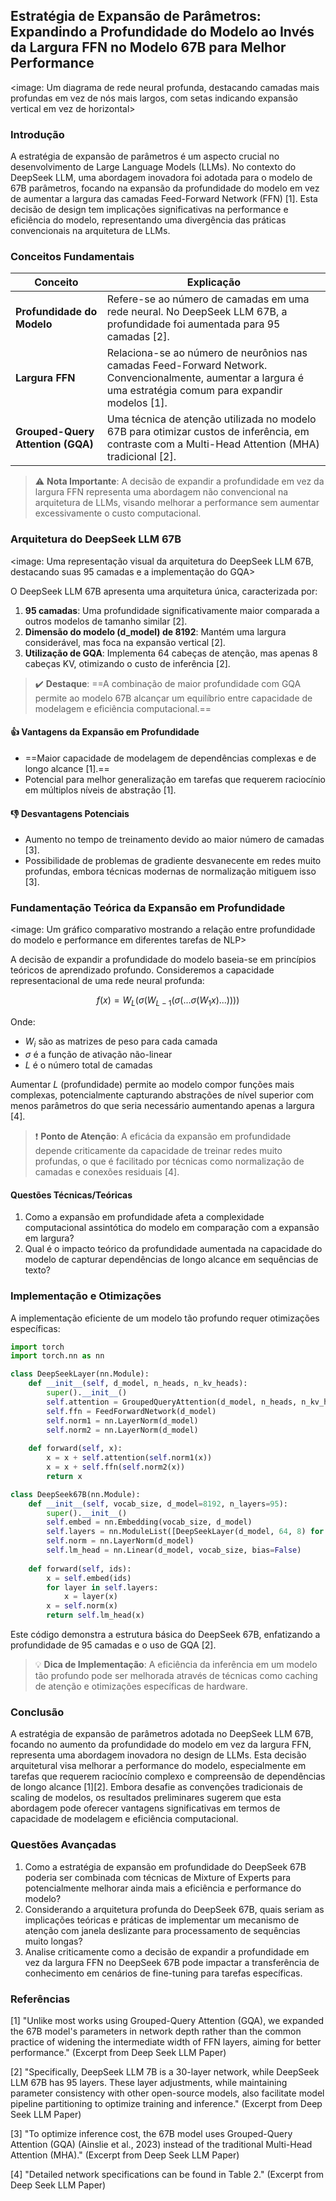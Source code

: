 ## Estratégia de Expansão de Parâmetros: Expandindo a Profundidade do Modelo ao Invés da Largura FFN no Modelo 67B para Melhor Performance

<image: Um diagrama de rede neural profunda, destacando camadas mais profundas em vez de nós mais largos, com setas indicando expansão vertical em vez de horizontal>

### Introdução

A estratégia de expansão de parâmetros é um aspecto crucial no desenvolvimento de Large Language Models (LLMs). No contexto do DeepSeek LLM, uma abordagem inovadora foi adotada para o modelo de 67B parâmetros, focando na expansão da profundidade do modelo em vez de aumentar a largura das camadas Feed-Forward Network (FFN) [1]. Esta decisão de design tem implicações significativas na performance e eficiência do modelo, representando uma divergência das práticas convencionais na arquitetura de LLMs.

### Conceitos Fundamentais

| Conceito                          | Explicação                                                   |
| --------------------------------- | ------------------------------------------------------------ |
| **Profundidade do Modelo**        | Refere-se ao número de camadas em uma rede neural. No DeepSeek LLM 67B, a profundidade foi aumentada para 95 camadas [2]. |
| **Largura FFN**                   | Relaciona-se ao número de neurônios nas camadas Feed-Forward Network. Convencionalmente, aumentar a largura é uma estratégia comum para expandir modelos [1]. |
| **Grouped-Query Attention (GQA)** | Uma técnica de atenção utilizada no modelo 67B para otimizar custos de inferência, em contraste com a Multi-Head Attention (MHA) tradicional [2]. |

> ⚠️ **Nota Importante**: A decisão de expandir a profundidade em vez da largura FFN representa uma abordagem não convencional na arquitetura de LLMs, visando melhorar a performance sem aumentar excessivamente o custo computacional.

### Arquitetura do DeepSeek LLM 67B

<image: Uma representação visual da arquitetura do DeepSeek LLM 67B, destacando suas 95 camadas e a implementação do GQA>

O DeepSeek LLM 67B apresenta uma arquitetura única, caracterizada por:

1. **95 camadas**: Uma profundidade significativamente maior comparada a outros modelos de tamanho similar [2].
2. **Dimensão do modelo (d_model) de 8192**: Mantém uma largura considerável, mas foca na expansão vertical [2].
3. **Utilização de GQA**: Implementa 64 cabeças de atenção, mas apenas 8 cabeças KV, otimizando o custo de inferência [2].

> ✔️ **Destaque**: ==A combinação de maior profundidade com GQA permite ao modelo 67B alcançar um equilíbrio entre capacidade de modelagem e eficiência computacional.==

#### 👍 Vantagens da Expansão em Profundidade

* ==Maior capacidade de modelagem de dependências complexas e de longo alcance [1].==
* Potencial para melhor generalização em tarefas que requerem raciocínio em múltiplos níveis de abstração [1].

#### 👎 Desvantagens Potenciais

* Aumento no tempo de treinamento devido ao maior número de camadas [3].
* Possibilidade de problemas de gradiente desvanecente em redes muito profundas, embora técnicas modernas de normalização mitiguem isso [3].

### Fundamentação Teórica da Expansão em Profundidade

<image: Um gráfico comparativo mostrando a relação entre profundidade do modelo e performance em diferentes tarefas de NLP>

A decisão de expandir a profundidade do modelo baseia-se em princípios teóricos de aprendizado profundo. Consideremos a capacidade representacional de uma rede neural profunda:

$$
f(x) = W_L(\sigma(W_{L-1}(\sigma(...\sigma(W_1x)...))))
$$

Onde:
- $W_i$ são as matrizes de peso para cada camada
- $\sigma$ é a função de ativação não-linear
- $L$ é o número total de camadas

Aumentar $L$ (profundidade) permite ao modelo compor funções mais complexas, potencialmente capturando abstrações de nível superior com menos parâmetros do que seria necessário aumentando apenas a largura [4].

> ❗ **Ponto de Atenção**: A eficácia da expansão em profundidade depende criticamente da capacidade de treinar redes muito profundas, o que é facilitado por técnicas como normalização de camadas e conexões residuais [4].

#### Questões Técnicas/Teóricas

1. Como a expansão em profundidade afeta a complexidade computacional assintótica do modelo em comparação com a expansão em largura?
2. Qual é o impacto teórico da profundidade aumentada na capacidade do modelo de capturar dependências de longo alcance em sequências de texto?

### Implementação e Otimizações

A implementação eficiente de um modelo tão profundo requer otimizações específicas:

```python
import torch
import torch.nn as nn

class DeepSeekLayer(nn.Module):
    def __init__(self, d_model, n_heads, n_kv_heads):
        super().__init__()
        self.attention = GroupedQueryAttention(d_model, n_heads, n_kv_heads)
        self.ffn = FeedForwardNetwork(d_model)
        self.norm1 = nn.LayerNorm(d_model)
        self.norm2 = nn.LayerNorm(d_model)
    
    def forward(self, x):
        x = x + self.attention(self.norm1(x))
        x = x + self.ffn(self.norm2(x))
        return x

class DeepSeek67B(nn.Module):
    def __init__(self, vocab_size, d_model=8192, n_layers=95):
        super().__init__()
        self.embed = nn.Embedding(vocab_size, d_model)
        self.layers = nn.ModuleList([DeepSeekLayer(d_model, 64, 8) for _ in range(n_layers)])
        self.norm = nn.LayerNorm(d_model)
        self.lm_head = nn.Linear(d_model, vocab_size, bias=False)
    
    def forward(self, ids):
        x = self.embed(ids)
        for layer in self.layers:
            x = layer(x)
        x = self.norm(x)
        return self.lm_head(x)
```

Este código demonstra a estrutura básica do DeepSeek 67B, enfatizando a profundidade de 95 camadas e o uso de GQA [2].

> 💡 **Dica de Implementação**: A eficiência da inferência em um modelo tão profundo pode ser melhorada através de técnicas como caching de atenção e otimizações específicas de hardware.

### Conclusão

A estratégia de expansão de parâmetros adotada no DeepSeek LLM 67B, focando no aumento da profundidade do modelo em vez da largura FFN, representa uma abordagem inovadora no design de LLMs. Esta decisão arquitetural visa melhorar a performance do modelo, especialmente em tarefas que requerem raciocínio complexo e compreensão de dependências de longo alcance [1][2]. Embora desafie as convenções tradicionais de scaling de modelos, os resultados preliminares sugerem que esta abordagem pode oferecer vantagens significativas em termos de capacidade de modelagem e eficiência computacional.

### Questões Avançadas

1. Como a estratégia de expansão em profundidade do DeepSeek 67B poderia ser combinada com técnicas de Mixture of Experts para potencialmente melhorar ainda mais a eficiência e performance do modelo?
2. Considerando a arquitetura profunda do DeepSeek 67B, quais seriam as implicações teóricas e práticas de implementar um mecanismo de atenção com janela deslizante para processamento de sequências muito longas?
3. Analise criticamente como a decisão de expandir a profundidade em vez da largura FFN no DeepSeek 67B pode impactar a transferência de conhecimento em cenários de fine-tuning para tarefas específicas.

### Referências

[1] "Unlike most works using Grouped-Query Attention (GQA), we expanded the 67B model's parameters in network depth rather than the common practice of widening the intermediate width of FFN layers, aiming for better performance." (Excerpt from Deep Seek LLM Paper)

[2] "Specifically, DeepSeek LLM 7B is a 30-layer network, while DeepSeek LLM 67B has 95 layers. These layer adjustments, while maintaining parameter consistency with other open-source models, also facilitate model pipeline partitioning to optimize training and inference." (Excerpt from Deep Seek LLM Paper)

[3] "To optimize inference cost, the 67B model uses Grouped-Query Attention (GQA) (Ainslie et al., 2023) instead of the traditional Multi-Head Attention (MHA)." (Excerpt from Deep Seek LLM Paper)

[4] "Detailed network specifications can be found in Table 2." (Excerpt from Deep Seek LLM Paper)